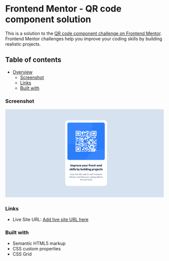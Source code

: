 # Frontend Mentor - QR code component solution

This is a solution to the [QR code component challenge on Frontend Mentor](https://www.frontendmentor.io/challenges/qr-code-component-iux_sIO_H). Frontend Mentor challenges help you improve your coding skills by building realistic projects. 

## Table of contents

- [Overview](#overview)
  - [Screenshot](#screenshot)
  - [Links](#links)
  - [Built with](#built-with)

### Screenshot

![](./design/qr-code-component-design.png)

### Links

- Live Site URL: [Add live site URL here](https://r-yates.github.io/QR-code-component/)

### Built with

- Semantic HTML5 markup
- CSS custom properties
- CSS Grid
